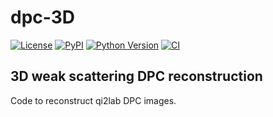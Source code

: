 # dpc-3D

[![License](https://img.shields.io/pypi/l/dpc-3D.svg?color=green)](https://github.com/zbonaser/dpc-3D/raw/main/LICENSE)
[![PyPI](https://img.shields.io/pypi/v/dpc-3D.svg?color=green)](https://pypi.org/project/dpc-3D)
[![Python Version](https://img.shields.io/pypi/pyversions/dpc-3D.svg?color=green)](https://python.org)
[![CI](https://github.com/zbonaser/dpc-3D/actions/workflows/ci.yml/badge.svg)](https://github.com/zbonaser/dpc-3D/actions/workflows/ci.yml)

## 3D weak scattering DPC reconstruction

Code to reconstruct qi2lab DPC images.